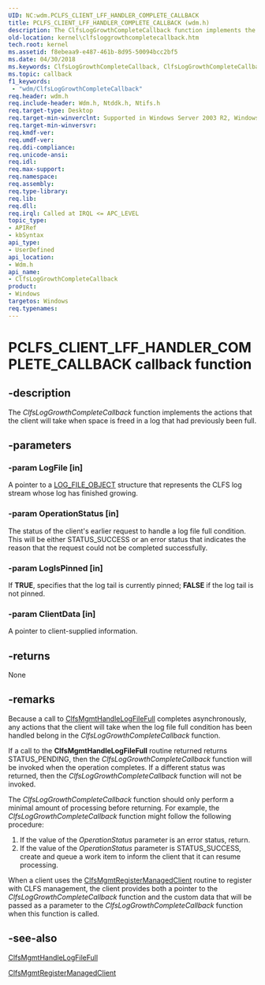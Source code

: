 ```yaml
---
UID: NC:wdm.PCLFS_CLIENT_LFF_HANDLER_COMPLETE_CALLBACK
title: PCLFS_CLIENT_LFF_HANDLER_COMPLETE_CALLBACK (wdm.h)
description: The ClfsLogGrowthCompleteCallback function implements the actions that the client will take when space is freed in a log that had previously been full.
old-location: kernel\clfsloggrowthcompletecallback.htm
tech.root: kernel
ms.assetid: f8ebeaa9-e487-461b-8d95-50094bcc2bf5
ms.date: 04/30/2018
ms.keywords: ClfsLogGrowthCompleteCallback, ClfsLogGrowthCompleteCallback callback function [Kernel-Mode Driver Architecture], Clfs_management_656d5a55-7a42-48c3-a788-d1eec6b5e11e.xml, PCLFS_CLIENT_LFF_HANDLER_COMPLETE_CALLBACK, PCLFS_CLIENT_LFF_HANDLER_COMPLETE_CALLBACK callback, kernel.clfsloggrowthcompletecallback, wdm/ClfsLogGrowthCompleteCallback
ms.topic: callback
f1_keywords:
 - "wdm/ClfsLogGrowthCompleteCallback"
req.header: wdm.h
req.include-header: Wdm.h, Ntddk.h, Ntifs.h
req.target-type: Desktop
req.target-min-winverclnt: Supported in Windows Server 2003 R2, Windows Vista, and later versions of Windows.
req.target-min-winversvr: 
req.kmdf-ver: 
req.umdf-ver: 
req.ddi-compliance: 
req.unicode-ansi: 
req.idl: 
req.max-support: 
req.namespace: 
req.assembly: 
req.type-library: 
req.lib: 
req.dll: 
req.irql: Called at IRQL <= APC_LEVEL
topic_type:
- APIRef
- kbSyntax
api_type:
- UserDefined
api_location:
- Wdm.h
api_name:
- ClfsLogGrowthCompleteCallback
product:
- Windows
targetos: Windows
req.typenames: 
---
```


# PCLFS_CLIENT_LFF_HANDLER_COMPLETE_CALLBACK callback function


## -description


The <i>ClfsLogGrowthCompleteCallback</i> function implements the actions that the client will take when space is freed in a log that had previously been full.


## -parameters




### -param LogFile [in]

A pointer to a <a href="https://docs.microsoft.com/windows-hardware/drivers/ddi/wdm/ns-wdm-_file_object">LOG_FILE_OBJECT</a> structure that represents the CLFS log stream whose log has finished growing.


### -param OperationStatus [in]

The status of the client's earlier request to handle a log file full condition. This will be either STATUS_SUCCESS or an error status that indicates the reason that the request could not be completed successfully.


### -param LogIsPinned [in]

If <b>TRUE</b>, specifies that the log tail is currently pinned;  <b>FALSE</b> if the log tail is not pinned.


### -param ClientData [in]

A pointer to client-supplied information.


## -returns



None




## -remarks



Because a call to <a href="https://docs.microsoft.com/windows-hardware/drivers/ddi/wdm/nf-wdm-clfsmgmthandlelogfilefull">ClfsMgmtHandleLogFileFull</a> completes asynchronously, any actions that the client will take when the log file full condition has been handled belong in the <i>ClfsLogGrowthCompleteCallback</i> function.

If a call to the <b>ClfsMgmtHandleLogFileFull</b> routine returned returns STATUS_PENDING, then the <i>ClfsLogGrowthCompleteCallback</i> function will be invoked when the operation completes. If a different status was returned, then the <i>ClfsLogGrowthCompleteCallback</i> function will not be invoked.

The <i>ClfsLogGrowthCompleteCallback</i> function should only perform a minimal amount of processing before returning. For example, the <i>ClfsLogGrowthCompleteCallback</i> function might follow the following procedure:

<ol>
<li>
If the value of the <i>OperationStatus</i> parameter is an error status, return.

</li>
<li>
If the value of the <i>OperationStatus</i> parameter is STATUS_SUCCESS, create and queue a work item to inform the client that it can resume processing.

</li>
</ol>
When a client uses the <a href="https://docs.microsoft.com/windows-hardware/drivers/ddi/wdm/nf-wdm-clfsmgmtregistermanagedclient">ClfsMgmtRegisterManagedClient</a> routine to register with CLFS management, the client provides both a pointer to the <i>ClfsLogGrowthCompleteCallback</i> function and the custom data that will be passed as a parameter to the <i>ClfsLogGrowthCompleteCallback</i> function when this function is called.




## -see-also




<a href="https://docs.microsoft.com/windows-hardware/drivers/ddi/wdm/nf-wdm-clfsmgmthandlelogfilefull">ClfsMgmtHandleLogFileFull</a>



<a href="https://docs.microsoft.com/windows-hardware/drivers/ddi/wdm/nf-wdm-clfsmgmtregistermanagedclient">ClfsMgmtRegisterManagedClient</a>
 

 

